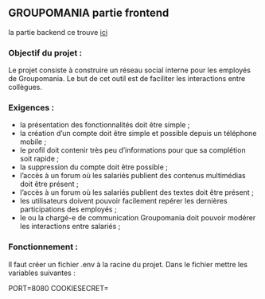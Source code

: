 ## GROUPOMANIA partie frontend

la partie backend ce trouve [ici](https://github.com/chris91300/OC-P7-back)


### Objectif du projet :

Le projet consiste à construire un réseau social interne pour les employés de Groupomania. Le but de cet outil est de faciliter les interactions entre collègues.



### Exigences : 

- la présentation des fonctionnalités doit être simple ;
- la création d’un compte doit être simple et possible depuis un téléphone mobile ;
- le profil doit contenir très peu d’informations pour que sa complétion soit rapide ;
- la suppression du compte doit être possible ;
- l’accès à un forum où les salariés publient des contenus multimédias doit être présent ;
- l’accès à un forum où les salariés publient des textes doit être présent ;
- les utilisateurs doivent pouvoir facilement repérer les dernières participations des employés ;
- le ou la chargé-e de communication Groupomania doit pouvoir modérer les interactions entre salariés ;



### Fonctionnement :

Il faut créer un fichier .env à la racine du projet.
Dans le fichier mettre les variables suivantes :

PORT=8080
COOKIESECRET=<un token>


